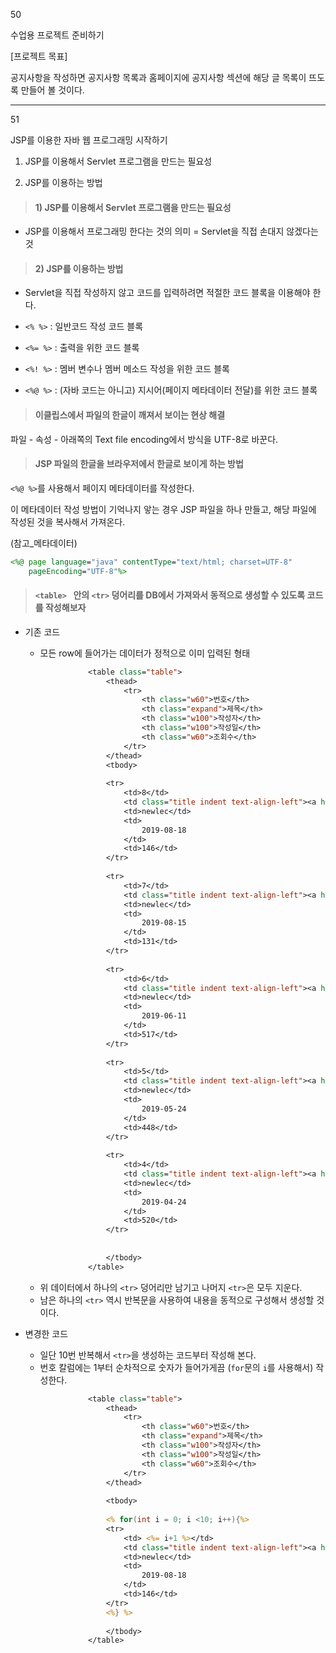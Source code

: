 50

수업용 프로젝트 준비하기



[프로젝트 목표]

공지사항을 작성하면 공지사항 목록과 홈페이지에 공지사항 섹션에 해당 글 목록이 뜨도록 만들어 볼 것이다.





---

51

JSP를 이용한 자바 웹 프로그래밍 시작하기

1) JSP를 이용해서 Servlet 프로그램을 만드는 필요성

2) JSP를 이용하는 방법  

  



> #### 1) JSP를 이용해서 Servlet 프로그램을 만드는 필요성

* JSP를 이용해서 프로그래밍 한다는 것의 의미 = Servlet을 직접 손대지 않겠다는 것  





> #### 2) JSP를 이용하는 방법

* Servlet을 직접 작성하지 않고 코드를 입력하려면 적절한 코드 블록을 이용해야 한다.   

* `<% %>`    : 일반코드 작성 코드 블록
* `<%= %>`  : 출력을 위한 코드 블록
* `<%! %>`   : 멤버 변수나 멤버 메소드 작성을 위한 코드 블록 
* `<%@ %>` : (자바 코드는 아니고) 지시어(페이지 메타데이터 전달)를 위한 코드 블록  

  



> #### 이클립스에서 파일의 한글이 깨져서 보이는 현상 해결

파일 - 속성 - 아래쪽의 Text file encoding에서 방식을 UTF-8로 바꾼다.  





> #### JSP 파일의 한글을 브라우저에서 한글로 보이게 하는 방법

`<%@ %>`를 사용해서 페이지 메타데이터를 작성한다.

이 메타데이터 작성 방법이 기억나지 앟는 경우 JSP 파일을 하나 만들고, 해당 파일에 작성된 것을 복사해서 가져온다.

(참고_메타데이터)

```JSP
<%@ page language="java" contentType="text/html; charset=UTF-8"
    pageEncoding="UTF-8"%>
```

  

  



> #### `<table> ` 안의 `<tr>` 덩어리를 DB에서 가져와서 동적으로 생성할 수 있도록 코드를 작성해보자

* 기존 코드

  * 모든 row에 들어가는 데이터가 정적으로 이미 입력된 형태

  ```jsp
  				<table class="table">
  					<thead>
  						<tr>
  							<th class="w60">번호</th>
  							<th class="expand">제목</th>
  							<th class="w100">작성자</th>
  							<th class="w100">작성일</th>
  							<th class="w60">조회수</th>
  						</tr>
  					</thead>
  					<tbody>
  							
  					<tr>
  						<td>8</td>
  						<td class="title indent text-align-left"><a href="detail.html">스프링 8강까지의 예제 코드</a></td>
  						<td>newlec</td>
  						<td>
  							2019-08-18		
  						</td>
  						<td>146</td>
  					</tr>
  							
  					<tr>
  						<td>7</td>
  						<td class="title indent text-align-left"><a href="detail.html">스프링 DI 예제 코드</a></td>
  						<td>newlec</td>
  						<td>
  							2019-08-15		
  						</td>
  						<td>131</td>
  					</tr>
  							
  					<tr>
  						<td>6</td>
  						<td class="title indent text-align-left"><a href="detail.html">뉴렉쌤 9월 초 국기과정 모집 안내</a></td>
  						<td>newlec</td>
  						<td>
  							2019-06-11		
  						</td>
  						<td>517</td>
  					</tr>
  							
  					<tr>
  						<td>5</td>
  						<td class="title indent text-align-left"><a href="detail.html">뉴렉처 강의 수강 방식 안내</a></td>
  						<td>newlec</td>
  						<td>
  							2019-05-24		
  						</td>
  						<td>448</td>
  					</tr>
  							
  					<tr>
  						<td>4</td>
  						<td class="title indent text-align-left"><a href="detail.html">자바 구조적인 프로그래밍 강의 예제 파일</a></td>
  						<td>newlec</td>
  						<td>
  							2019-04-24		
  						</td>
  						<td>520</td>
  					</tr>
  					
  					
  					</tbody>
  				</table>
  
  ```

  * 위 데이터에서 하나의 `<tr>` 덩어리만 남기고 나머지 `<tr>`은 모두 지운다.  
  * 남은 하나의 `<tr>` 역시 반복문을 사용하여 내용을 동적으로 구성해서 생성할 것이다.  

  

* 변경한 코드

  * 일단 10번 반복해서 `<tr>`을 생성하는 코드부터 작성해 본다. 
  * 번호 칼럼에는 1부터 순차적으로 숫자가 들어가게끔 (`for`문의 `i`를 사용해서) 작성한다.

  ```jsp
  				<table class="table">
  					<thead>
  						<tr>
  							<th class="w60">번호</th>
  							<th class="expand">제목</th>
  							<th class="w100">작성자</th>
  							<th class="w100">작성일</th>
  							<th class="w60">조회수</th>
  						</tr>
  					</thead>
                      
  					<tbody>
  							
  					<% for(int i = 0; i <10; i++){%>
  					<tr>
  						<td> <%= i+1 %></td>
  						<td class="title indent text-align-left"><a href="detail.html">스프링 8강까지의 예제 코드</a></td>
  						<td>newlec</td>
  						<td>
  							2019-08-18		
  						</td>
  						<td>146</td>
  					</tr>
  					<%} %>
                          
  					</tbody>
  				</table>
  ```


  



